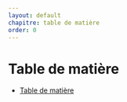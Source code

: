 ```yaml
---
layout: default
chapitre: table de matière
order: 0
---
```


# Table de matière
- [Table de matière](#table-de-matière)

<!-- new slide -->
